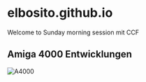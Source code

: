 # elbosito.github.io

Welcome to Sunday morning session mit CCF

## Amiga 4000 Entwicklungen

![A4000](pics/4000RepPopulated1.jpg)
